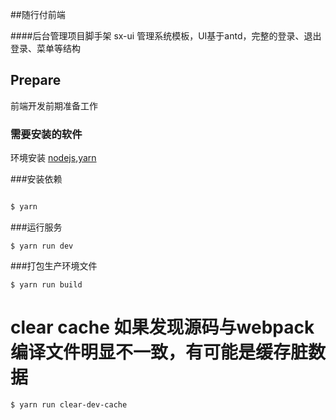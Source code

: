 ##随行付前端

####后台管理项目脚手架
sx-ui 管理系统模板，UI基于antd，完整的登录、退出登录、菜单等结构

## Prepare
前端开发前期准备工作

### 需要安装的软件
环境安装 [nodejs](http://nodejs.cn/),[yarn](https://yarnpkg.com/zh-Hans/)


###安装依赖

``` bash

$ yarn
````
###运行服务

```
$ yarn run dev
```

###打包生产环境文件

```
$ yarn run build
```

# clear cache 如果发现源码与webpack编译文件明显不一致，有可能是缓存脏数据

```
$ yarn run clear-dev-cache
```


